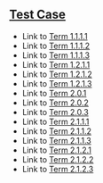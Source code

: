 ## [Test Case](#test-case)

*   Link to [Term 1.1.1.1](./chapter/section-1-1/page-1-1-1.md#term-1111)
*   Link to [Term 1.1.1.2](./chapter/section-1-1/page-1-1-1.md#term-1112)
*   Link to [Term 1.1.1.3](./chapter/section-1-1/page-1-1-1.md#term-1113)
*   Link to [Term 1.2.1.1](./chapter/section-1-2/page-1-2-1.md#term-1211)
*   Link to [Term 1.2.1.2](./chapter/section-1-2/page-1-2-1.md#term-1212)
*   Link to [Term 1.2.1.3](./chapter/section-1-2/page-1-2-1.md#term-1213)
*   Link to [Term 2.0.1](./chapter/page-2-0.md#term-201)
*   Link to [Term 2.0.2](./chapter/page-2-0.md#term-202)
*   Link to [Term 2.0.3](./chapter/page-2-0.md#term-203)
*   Link to [Term 2.1.1.1](./chapter/section-2-1/page-2-1-1.md#term-2111)
*   Link to [Term 2.1.1.2](./chapter/section-2-1/page-2-1-1.md#term-2112)
*   Link to [Term 2.1.1.3](./chapter/section-2-1/page-2-1-1.md#term-2113)
*   Link to [Term 2.1.2.1](./chapter/section-2-1/page-2-1-2.md#term-2121)
*   Link to [Term 2.1.2.2](./chapter/section-2-1/page-2-1-2.md#term-2122)
*   Link to [Term 2.1.2.3](./chapter/section-2-1/page-2-1-2.md#term-2123)
